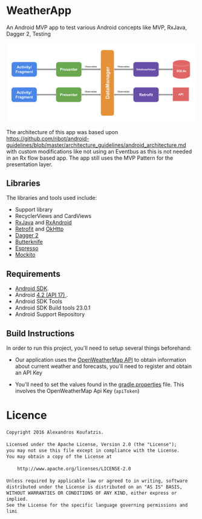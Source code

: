 # WeatherApp

An Android MVP app to test various Android concepts like MVP, RxJava, Dagger 2, Testing

<p align="center">
    <img src="images/screens.png" alt="Screenshots"/>
</p>

The architecture of this app was based upon https://github.com/ribot/android-guidelines/blob/master/architecture_guidelines/android_architecture.md with custom modifications like not using an Eventbus as this is not needed in an Rx flow based app. The app still uses the MVP Pattern for the presentation layer.

## Libraries

The libraries and tools used include:

- Support library
- RecyclerViews and CardViews
- [RxJava](https://github.com/ReactiveX/RxJava) and [RxAndroid](https://github.com/ReactiveX/RxAndroid)
- [Retrofit](http://square.github.io/retrofit/) and [OkHttp](https://github.com/square/okhttp)
- [Dagger 2](http://google.github.io/dagger/)
- [Butterknife](https://github.com/JakeWharton/butterknife)
- [Espresso](https://google.github.io/android-testing-support-library/)
- [Mockito](http://mockito.org/)

## Requirements

- [Android SDK](http://developer.android.com/sdk/index.html).
- Android [4.2 (API 17) ](http://developer.android.com/tools/revisions/platforms.html#6.0).
- Android SDK Tools
- Android SDK Build tools 23.0.1
- Android Support Repository

## Build Instructions

In order to run this project, you'll need to setup several things beforehand:

- Our application uses the [OpenWeatherMap API](http://openweathermap.org) to obtain information about current weather and forecasts,
you'll need to register and obtain an API Key

- You'll need to set the values found in the [gradle.properties](gradle.properties) file.
This involves the OpenWeatherMap Api Key (`apiToken`)

# Licence

```
Copyright 2016 Alexandros Koufatzis.

Licensed under the Apache License, Version 2.0 (the "License");
you may not use this file except in compliance with the License.
You may obtain a copy of the License at

    http://www.apache.org/licenses/LICENSE-2.0

Unless required by applicable law or agreed to in writing, software
distributed under the License is distributed on an "AS IS" BASIS,
WITHOUT WARRANTIES OR CONDITIONS OF ANY KIND, either express or implied.
See the License for the specific language governing permissions and
limi
